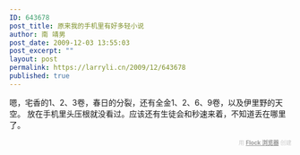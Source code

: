 ```yaml
---
ID: 643678
post_title: 原来我的手机里有好多轻小说
author: 南 靖男
post_date: 2009-12-03 13:55:03
post_excerpt: ""
layout: post
permalink: https://larryli.cn/2009/12/643678
published: true
---
```

嗯，宅香的1、2、3卷，春日的分裂，还有全金1、2、6、9卷，以及伊里野的天空。
放在手机里头压根就没看过。应该还有生徒会和秒速来着，不知道丢在哪里了。
  <div class="flockcredit" style="text-align: right; color: #CCC; font-size: x-small;">用 <a href="http://www.flock.com/blogged-with-flock" style="color: #999; font-weight: bold;" target="_new" title="Flock 浏览器">Flock 浏览器</a> 创建</div>
